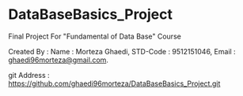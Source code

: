 # DataBaseBasics_Project
Final Project For "Fundamental of Data Base" Course

Created By :
    Name : Morteza Ghaedi,
    STD-Code : 9512151046,
    Email : ghaedi96morteza@gmail.com.
    
git Address : https://github.com/ghaedi96morteza/DataBaseBasics_Project.git
